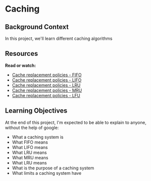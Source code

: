 # Caching

## Background Context
In this project, we'll learn different caching algorithms

## Resources
**Read or watch:**
- [Cache replacement policies - FIFO](https://intranet.alxswe.com/rltoken/fjhr6EvFeF3mWwsPQXUKdQ)
- [Cache replacement policies - LIFO](https://intranet.alxswe.com/rltoken/U44RQjXp8xBtsbNIyhHIyw)
- [Cache replacement policies - LRU](https://intranet.alxswe.com/rltoken/gKerxvR4dnXQYkBX2ujZiQ)
- [Cache replacement policies - MRU](https://intranet.alxswe.com/rltoken/Tmk4qEBZ7QTknvbpKabWfQ)
- [Cache replacement policies - LFU](https://intranet.alxswe.com/rltoken/8PEJ8L34bxhL2y--BW5zGQ)

## Learning Objectives
At the end of this project, I'm expected to be able to explain to anyone, without the help of google:
- What a caching system is
- What FIFO means
- What LIFO means
- What LRU means
- What MRU means
- What LRU means
- What is the purpose of a caching system
- What limits a caching system have
